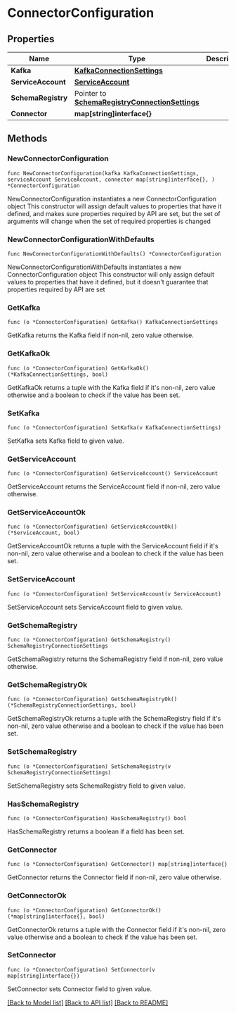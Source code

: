 # ConnectorConfiguration

## Properties

Name | Type | Description | Notes
------------ | ------------- | ------------- | -------------
**Kafka** | [**KafkaConnectionSettings**](KafkaConnectionSettings.md) |  | 
**ServiceAccount** | [**ServiceAccount**](ServiceAccount.md) |  | 
**SchemaRegistry** | Pointer to [**SchemaRegistryConnectionSettings**](SchemaRegistryConnectionSettings.md) |  | [optional] 
**Connector** | **map[string]interface{}** |  | 

## Methods

### NewConnectorConfiguration

`func NewConnectorConfiguration(kafka KafkaConnectionSettings, serviceAccount ServiceAccount, connector map[string]interface{}, ) *ConnectorConfiguration`

NewConnectorConfiguration instantiates a new ConnectorConfiguration object
This constructor will assign default values to properties that have it defined,
and makes sure properties required by API are set, but the set of arguments
will change when the set of required properties is changed

### NewConnectorConfigurationWithDefaults

`func NewConnectorConfigurationWithDefaults() *ConnectorConfiguration`

NewConnectorConfigurationWithDefaults instantiates a new ConnectorConfiguration object
This constructor will only assign default values to properties that have it defined,
but it doesn't guarantee that properties required by API are set

### GetKafka

`func (o *ConnectorConfiguration) GetKafka() KafkaConnectionSettings`

GetKafka returns the Kafka field if non-nil, zero value otherwise.

### GetKafkaOk

`func (o *ConnectorConfiguration) GetKafkaOk() (*KafkaConnectionSettings, bool)`

GetKafkaOk returns a tuple with the Kafka field if it's non-nil, zero value otherwise
and a boolean to check if the value has been set.

### SetKafka

`func (o *ConnectorConfiguration) SetKafka(v KafkaConnectionSettings)`

SetKafka sets Kafka field to given value.


### GetServiceAccount

`func (o *ConnectorConfiguration) GetServiceAccount() ServiceAccount`

GetServiceAccount returns the ServiceAccount field if non-nil, zero value otherwise.

### GetServiceAccountOk

`func (o *ConnectorConfiguration) GetServiceAccountOk() (*ServiceAccount, bool)`

GetServiceAccountOk returns a tuple with the ServiceAccount field if it's non-nil, zero value otherwise
and a boolean to check if the value has been set.

### SetServiceAccount

`func (o *ConnectorConfiguration) SetServiceAccount(v ServiceAccount)`

SetServiceAccount sets ServiceAccount field to given value.


### GetSchemaRegistry

`func (o *ConnectorConfiguration) GetSchemaRegistry() SchemaRegistryConnectionSettings`

GetSchemaRegistry returns the SchemaRegistry field if non-nil, zero value otherwise.

### GetSchemaRegistryOk

`func (o *ConnectorConfiguration) GetSchemaRegistryOk() (*SchemaRegistryConnectionSettings, bool)`

GetSchemaRegistryOk returns a tuple with the SchemaRegistry field if it's non-nil, zero value otherwise
and a boolean to check if the value has been set.

### SetSchemaRegistry

`func (o *ConnectorConfiguration) SetSchemaRegistry(v SchemaRegistryConnectionSettings)`

SetSchemaRegistry sets SchemaRegistry field to given value.

### HasSchemaRegistry

`func (o *ConnectorConfiguration) HasSchemaRegistry() bool`

HasSchemaRegistry returns a boolean if a field has been set.

### GetConnector

`func (o *ConnectorConfiguration) GetConnector() map[string]interface{}`

GetConnector returns the Connector field if non-nil, zero value otherwise.

### GetConnectorOk

`func (o *ConnectorConfiguration) GetConnectorOk() (*map[string]interface{}, bool)`

GetConnectorOk returns a tuple with the Connector field if it's non-nil, zero value otherwise
and a boolean to check if the value has been set.

### SetConnector

`func (o *ConnectorConfiguration) SetConnector(v map[string]interface{})`

SetConnector sets Connector field to given value.



[[Back to Model list]](../README.md#documentation-for-models) [[Back to API list]](../README.md#documentation-for-api-endpoints) [[Back to README]](../README.md)


